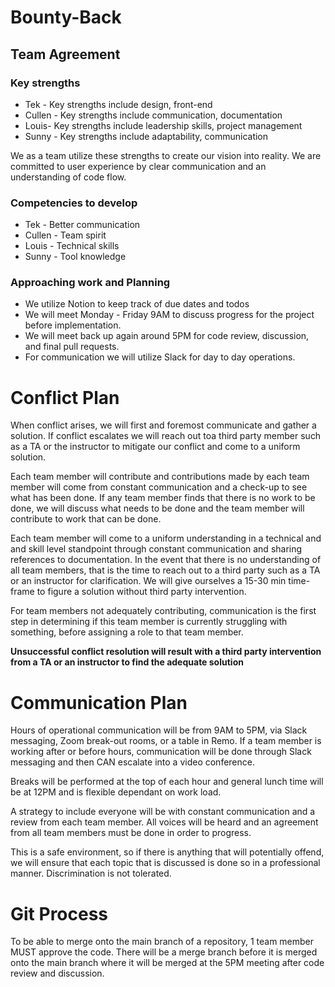# Bounty-Back

## Team Agreement

### Key strengths
- Tek - Key strengths include design, front-end
- Cullen - Key strengths include communication, documentation 
- Louis- Key strengths include leadership skills, project management 
- Sunny - Key strengths include adaptability, communication 

We as a team utilize these strengths to create our vision into reality. We are committed to user experience by clear communication and an understanding of code flow.

### Competencies to develop 
- Tek - Better communication
- Cullen - Team spirit
- Louis - Technical skills 
- Sunny - Tool knowledge

### Approaching work and Planning 
- We utilize Notion to keep track of due dates and todos
- We will meet Monday - Friday 9AM to discuss progress for the project before implementation. 
- We will meet back up again around 5PM for code review, discussion, and final pull requests. 
- For communication we will utilize Slack for day to day operations. 

# Conflict Plan
When conflict arises, we will first and foremost communicate and gather a solution. If conflict escalates we will reach out toa third party member such as a TA or the instructor to mitigate our conflict and come to a uniform solution. 

Each team member will contribute and contributions made by each team member will come from constant communication and a check-up to see what has been done. If any team member finds that there is no work to be done, we will discuss what needs to be done and the team member will contribute to work that can be done. 

Each team member will come to a uniform understanding in a technical and and skill level standpoint through constant communication and sharing references to documentation. In the event that there is no understanding of all team members, that is the time to reach out to a third party such as a TA or an instructor for clarification. We will give ourselves a 15-30 min time-frame to figure a solution without third party intervention. 

For team members not adequately contributing, communication is the first step in determining if this team member is currently struggling with something, before assigning a role to that team member. 

**Unsuccessful conflict resolution will result with a third party intervention from a TA or an instructor to find the adequate solution** 

# Communication Plan 

Hours of operational communication will be from 9AM to 5PM, via Slack messaging, Zoom break-out rooms, or a table in Remo. If a team member is working after or before hours, communication will be done through Slack messaging and then CAN escalate into a video conference. 

Breaks will be performed at the top of each hour and general lunch time will be at 12PM and is flexible dependant on work load. 

A strategy to include everyone will be with constant communication and a review from each team member. All voices will be heard and an agreement from all team members must be done in order to progress.

This is a safe environment, so if there is anything that will potentially offend, we will ensure that each topic that is discussed is done so in a professional manner. Discrimination is not tolerated. 

# Git Process

To be able to merge onto the main branch of a repository, 1 team member MUST approve the code. There will be a merge branch before it is merged onto the main branch where it will be merged at the 5PM meeting after code review and discussion. 
